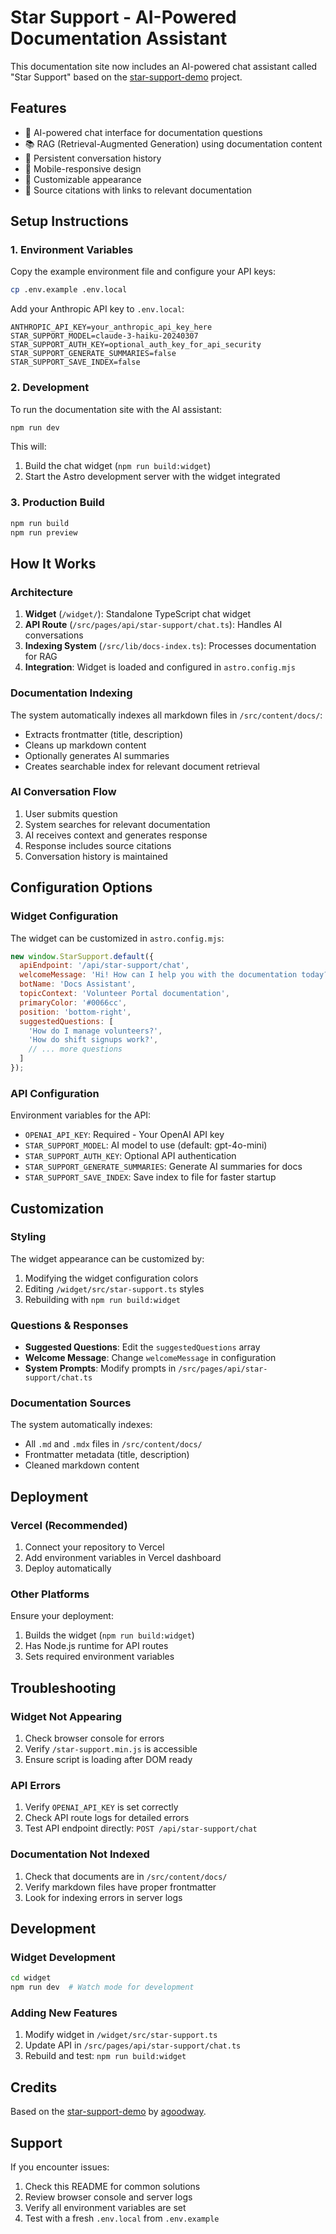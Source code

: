 # Star Support - AI-Powered Documentation Assistant

This documentation site now includes an AI-powered chat assistant called "Star Support" based on the [star-support-demo](https://github.com/agoodway/star-support-demo) project.

## Features

- 🤖 AI-powered chat interface for documentation questions
- 📚 RAG (Retrieval-Augmented Generation) using documentation content
- 💬 Persistent conversation history
- 📱 Mobile-responsive design
- 🎨 Customizable appearance
- 🔗 Source citations with links to relevant documentation

## Setup Instructions

### 1. Environment Variables

Copy the example environment file and configure your API keys:

```bash
cp .env.example .env.local
```

Add your Anthropic API key to `.env.local`:

```env
ANTHROPIC_API_KEY=your_anthropic_api_key_here
STAR_SUPPORT_MODEL=claude-3-haiku-20240307
STAR_SUPPORT_AUTH_KEY=optional_auth_key_for_api_security
STAR_SUPPORT_GENERATE_SUMMARIES=false
STAR_SUPPORT_SAVE_INDEX=false
```

### 2. Development

To run the documentation site with the AI assistant:

```bash
npm run dev
```

This will:
1. Build the chat widget (`npm run build:widget`)
2. Start the Astro development server with the widget integrated

### 3. Production Build

```bash
npm run build
npm run preview
```

## How It Works

### Architecture

1. **Widget** (`/widget/`): Standalone TypeScript chat widget
2. **API Route** (`/src/pages/api/star-support/chat.ts`): Handles AI conversations
3. **Indexing System** (`/src/lib/docs-index.ts`): Processes documentation for RAG
4. **Integration**: Widget is loaded and configured in `astro.config.mjs`

### Documentation Indexing

The system automatically indexes all markdown files in `/src/content/docs/`:

- Extracts frontmatter (title, description)
- Cleans up markdown content
- Optionally generates AI summaries
- Creates searchable index for relevant document retrieval

### AI Conversation Flow

1. User submits question
2. System searches for relevant documentation
3. AI receives context and generates response
4. Response includes source citations
5. Conversation history is maintained

## Configuration Options

### Widget Configuration

The widget can be customized in `astro.config.mjs`:

```javascript
new window.StarSupport.default({
  apiEndpoint: '/api/star-support/chat',
  welcomeMessage: 'Hi! How can I help you with the documentation today?',
  botName: 'Docs Assistant',
  topicContext: 'Volunteer Portal documentation',
  primaryColor: '#0066cc',
  position: 'bottom-right',
  suggestedQuestions: [
    'How do I manage volunteers?',
    'How do shift signups work?',
    // ... more questions
  ]
});
```

### API Configuration

Environment variables for the API:

- `OPENAI_API_KEY`: Required - Your OpenAI API key
- `STAR_SUPPORT_MODEL`: AI model to use (default: gpt-4o-mini)
- `STAR_SUPPORT_AUTH_KEY`: Optional API authentication
- `STAR_SUPPORT_GENERATE_SUMMARIES`: Generate AI summaries for docs
- `STAR_SUPPORT_SAVE_INDEX`: Save index to file for faster startup

## Customization

### Styling

The widget appearance can be customized by:

1. Modifying the widget configuration colors
2. Editing `/widget/src/star-support.ts` styles
3. Rebuilding with `npm run build:widget`

### Questions & Responses

- **Suggested Questions**: Edit the `suggestedQuestions` array
- **Welcome Message**: Change `welcomeMessage` in configuration
- **System Prompts**: Modify prompts in `/src/pages/api/star-support/chat.ts`

### Documentation Sources

The system automatically indexes:
- All `.md` and `.mdx` files in `/src/content/docs/`
- Frontmatter metadata (title, description)
- Cleaned markdown content

## Deployment

### Vercel (Recommended)

1. Connect your repository to Vercel
2. Add environment variables in Vercel dashboard
3. Deploy automatically

### Other Platforms

Ensure your deployment:
1. Builds the widget (`npm run build:widget`)
2. Has Node.js runtime for API routes
3. Sets required environment variables

## Troubleshooting

### Widget Not Appearing

1. Check browser console for errors
2. Verify `/star-support.min.js` is accessible
3. Ensure script is loading after DOM ready

### API Errors

1. Verify `OPENAI_API_KEY` is set correctly
2. Check API route logs for detailed errors
3. Test API endpoint directly: `POST /api/star-support/chat`

### Documentation Not Indexed

1. Check that documents are in `/src/content/docs/`
2. Verify markdown files have proper frontmatter
3. Look for indexing errors in server logs

## Development

### Widget Development

```bash
cd widget
npm run dev  # Watch mode for development
```

### Adding New Features

1. Modify widget in `/widget/src/star-support.ts`
2. Update API in `/src/pages/api/star-support/chat.ts`
3. Rebuild and test: `npm run build:widget`

## Credits

Based on the [star-support-demo](https://github.com/agoodway/star-support-demo) by [agoodway](https://github.com/agoodway).

## Support

If you encounter issues:

1. Check this README for common solutions
2. Review browser console and server logs
3. Verify all environment variables are set
4. Test with a fresh `.env.local` from `.env.example`